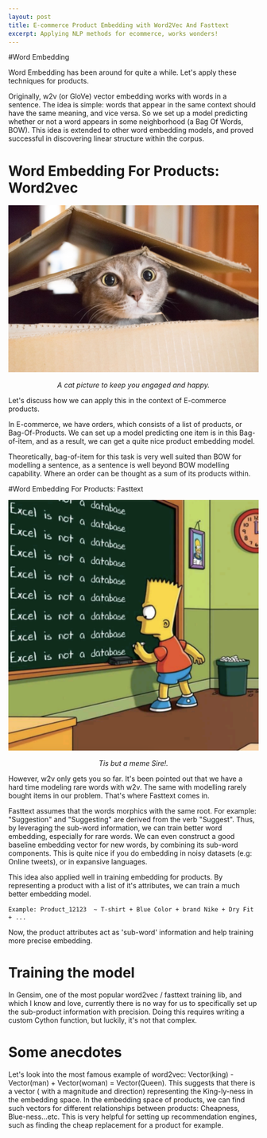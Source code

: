 ```yaml
---
layout: post
title: E-commerce Product Embedding with Word2Vec And Fasttext
excerpt: Applying NLP methods for ecommerce, works wonders!
---
```



#Word Embedding

Word Embedding has been around for quite a while. Let's apply these techniques for products.

Originally, w2v (or GloVe) vector embedding works with words in a sentence. The idea is simple: words that appear in the same context should have the same meaning, and vice versa. So we set up a model predicting whether or not a word appears in some neighborhood (a Bag Of Words, BOW). This idea is extended to other word embedding models, and proved successful in discovering linear structure within the corpus.


# Word Embedding For Products: Word2vec

![image](/images/acat.jpg )
<center> <em>A cat picture to keep you engaged and happy.</em> </center>




Let's discuss how we can apply this in the context of E-commerce products. 

In E-commerce, we have orders, which consists of a list of products, or Bag-Of-Products. We can set up a model predicting one item is in this Bag-of-item, and as a result, we can get a quite nice product embedding model.


Theoretically, bag-of-item for this task is very well suited than BOW for modelling a sentence, as a sentence is well beyond BOW modelling capability. Where an order can be thought as a sum of its products within.



#Word Embedding For Products: Fasttext

![image](/images/bart-is-right.png )
<center> <em>Tis but a meme Sire!.</em> </center>


However, w2v only gets you so far. It's been pointed out that we have a hard time modeling rare words with w2v. The same with modelling rarely bought items in our problem. That's where Fasttext comes in.

Fasttext assumes that the words morphics with the same root. For example: "Suggestion" and "Suggesting" are derived from the verb "Suggest". Thus, by leveraging the sub-word information, we can train better word embedding, especially for rare words. We can even construct a good baseline embedding vector for new words, by combining its sub-word components. This is quite nice if you do embedding in noisy datasets (e.g: Online tweets), or in expansive languages.
 

This idea also applied well in training embedding for products. By representing a product with a list of it's attributes, we can train a much better embedding model.


	Example: Product_12123  ~ T-shirt + Blue Color + brand Nike + Dry Fit + ...

Now, the product attributes act as 'sub-word' information and help training more precise embedding. 



# Training the model

In Gensim, one of the most popular word2vec / fasttext training lib, and which I know and love, currently there is no way for us to specifically set up the sub-product information with precision. Doing this requires writing a custom Cython function, but luckily, it's not that complex.


# Some anecdotes

Let's look into the most famous example of word2vec: Vector(king) - Vector(man) + Vector(woman) = Vector(Queen). This suggests that there is a vector ( with a magnitude and direction) representing the King-ly-ness in the embedding space. In the embedding space of products, we can find such vectors for different relationships between products: Cheapness, Blue-ness...etc. This is very helpful for setting up recommendation engines, such as finding the cheap replacement for a product for example.


